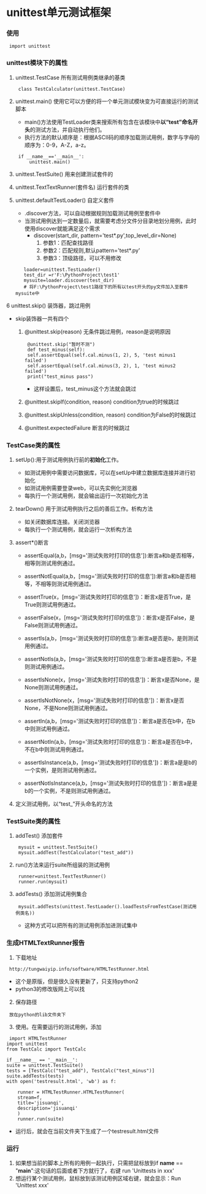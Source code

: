 # unittest单元测试框架
### 使用
```
 import unittest
```

### unittest模块下的属性
1. unittest.TestCase 所有测试用例类继承的基类
   ```
    class TestCalculator(unittest.TestCase)
   ```
2. unittest.main() 使用它可以方便的将一个单元测试模块变为可直接运行的测试脚本
   * main()方法使用TestLoader类来搜索所有包含在该模块中**以“test”命名开头**的测试方法，并自动执行他们。
   * 执行方法的默认顺序是：根据ASCII码的顺序加载测试用例，数字与字母的顺序为：0-9，A-Z，a-z。
   ```
    if __name__=='__main__':
        unittest.main()
   ```
3. unittest.TestSuite() 用来创建测试套件的

4. unittest.TextTextRunner(套件名) 运行套件的类

5. unittest.defaultTestLoader() 自定义套件
   * .discover方法，可以自动根据规则加载测试用例至套件中
   * 当测试用例达到一定数量后，就需要考虑分文件分目录地划分用例，此时使用discover就能满足这个需求
     * discover(start_dir, pattern='test*.py',top_level_dir=None)
       1. 参数1：匹配查找路径
       2. 参数2：匹配规则,默认pattern='test*.py'
       3. 参数3：顶级路径，可以不用修改
   ```
      loader=unittest.TestLoader()
      test_dir =r'F:\PythonProject\test1'
      mysuite=loader.discover(test_dir)
      # 将F:\PythonProject\test1路径下的所有以test开头的py文件加入至套件mysuite中
   ```

6 unittest.skip() 装饰器，跳过用例
  * skip装饰器一共有四个
    1. @unittest.skip(reason) 无条件跳过用例，reason是说明原因
       ```
        @unittest.skip("暂时不测")
        def test_minus(self):
        self.assertEqual(self.cal.minus(1, 2), 5, 'test minus1 failed')
        self.assertEqual(self.cal.minus(3, 2), 1, 'test minus2 failed')
        print("test_minus pass")
       ```
       * 这样设置后，test_minus这个方法就会跳过

    2. @unittest.skipIf(condition, reason) condition为true的时候跳过
    3. @unittest.skipUnless(condition, reason) condition为False的时候跳过
    4. @unittest.expectedFailure 断言的时候跳过

### TestCase类的属性
1. setUp():用于测试用例执行前的**初始化**工作。
   * 如测试用例中需要访问数据库，可以在setUp中建立数据库连接并进行初始化
   * 如测试用例需要登录web，可以先实例化浏览器
   * 每执行一个测试用例，就会输出运行一次初始化方法
2. tearDown() 用于测试用例执行之后的善后工作。析构方法
   * 如关闭数据库连接。关闭浏览器
   * 每执行一个测试用例，就会运行一次析构方法

3. assert*()断言
    * assertEqual(a,b，[msg='测试失败时打印的信息']):断言a和b是否相等，相等则测试用例通过。

    * assertNotEqual(a,b，[msg='测试失败时打印的信息']):断言a和b是否相等，不相等则测试用例通过。

    * assertTrue(x，[msg='测试失败时打印的信息'])：断言x是否True，是True则测试用例通过。

    * assertFalse(x，[msg='测试失败时打印的信息'])：断言x是否False，是False则测试用例通过。

    * assertIs(a,b，[msg='测试失败时打印的信息']):断言a是否是b，是则测试用例通过。

    * assertNotIs(a,b，[msg='测试失败时打印的信息']):断言a是否是b，不是则测试用例通过。

    * assertIsNone(x，[msg='测试失败时打印的信息'])：断言x是否None，是None则测试用例通过。

    * assertIsNotNone(x，[msg='测试失败时打印的信息'])：断言x是否None，不是None则测试用例通过。

    * assertIn(a,b，[msg='测试失败时打印的信息'])：断言a是否在b中，在b中则测试用例通过。

    * assertNotIn(a,b，[msg='测试失败时打印的信息'])：断言a是否在b中，不在b中则测试用例通过。

    * assertIsInstance(a,b，[msg='测试失败时打印的信息'])：断言a是是b的一个实例，是则测试用例通过。

    * assertNotIsInstance(a,b，[msg='测试失败时打印的信息'])：断言a是是b的一个实例，不是则测试用例通过。

4. 定义测试用例，以“test_”开头命名的方法

### TestSuite类的属性
1. addTest() 添加套件
   ```
    mysuit = unittest.TestSuite()
    mysuit.addTest(TestCalculator("test_add"))
   ```
2. run()方法来运行suite所组装的测试用例
   ```
    runner=unittest.TextTestRunner()
    runner.run(mysuit)
   ```
3. addTests() 添加测试用例集合
   ```
    mysuit.addTests(unittest.TestLoader().loadTestsFromTestCase(测试用例类名))
   ```
   * 这种方式可以把所有的测试用例添加进测试集中

### 生成HTMLTextRunner报告
1. 下载地址
```
 http://tungwaiyip.info/software/HTMLTestRunner.html
```
* 这个是原版，但是很久没有更新了，只支持python2
* python3的修改版网上可以找
2. 保存路径
```
 放在python的lib文件夹下
```
3. 使用。在需要运行的测试用例，添加
```
 import HTMLTestRunner
import unittest
from TestCalc import TestCalc

if __name__ == '__main__':
suite = unittest.TestSuite()
tests = [TestCalc("test_add"), TestCalc("test_minus")]
suite.addTests(tests)
with open('testresult.html', 'wb') as f:

    runner = HTMLTestRunner.HTMLTestRunner(
    stream=f,
    title='jisuanqi',
    description='jisuanqi'
    )
    runner.run(suite)
```
* 运行后，就会在当前文件夹下生成了一个testresult.html文件

### 运行
1. 如果想当前的脚本上所有的用例一起执行，只需把鼠标放到if __name__ == "__main__":这句话的后面或者下方就行了，右键 run 'Unittests in xxx'
2. 想运行某个测试用例，鼠标放到该测试用例区域右键，就会显示：Run 'Unittest xxx'
